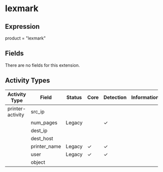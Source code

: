 lexmark
=======

Expression
----------

product = "lexmark"

Fields
------

There are no fields for this extension.

Activity Types
--------------

| Activity Type    | Field        | Status | Core     | Detection | Informational |
| ---------------- | ------------ | ------ | -------- | --------- | ------------- |
| printer-activity | src_ip       |        |          |           |               |
|                  | num_pages    | Legacy |          | &#10003;  |               |
|                  | dest_ip      |        |          |           |               |
|                  | dest_host    |        |          |           |               |
|                  | printer_name | Legacy | &#10003; | &#10003;  |               |
|                  | user         | Legacy | &#10003; | &#10003;  |               |
|                  | object       |        |          |           |               |

